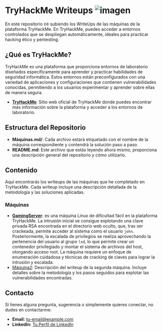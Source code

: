 # TryHackMe Writeups ![imagen](https://github.com/user-attachments/assets/6c6161c9-257a-4181-aee5-11f9239913a0)


En este repositorio iré subiendo los WriteUps de las máquinas de la plataforma TryHackMe. En TryHackMe, puedes acceder a entornos controlados que se despliegan automáticamente, ideales para practicar hacking ético y pentesting.

## ¿Qué es TryHackMe?

TryHackMe es una plataforma que proporciona entornos de laboratorio diseñados específicamente para aprender y practicar habilidades de seguridad informática. Estos entornos están preconfigurados con una variedad de aplicaciones y configuraciones que contienen vulnerabilidades conocidas, permitiendo a los usuarios experimentar y aprender sobre ellas de manera segura.

- **[TryHackMe](https://tryhackme.com/)**: Sitio web oficial de TryHackMe donde puedes encontrar más información sobre la plataforma y acceder a los entornos de laboratorio.

## Estructura del Repositorio

- **Máquinas.md/**: Cada archivo estará etiquetado con el nombre de la máquina correspondiente y contendrá la solución paso a paso.
- **README.md**: Este archivo que estás leyendo ahora mismo, proporciona una descripción general del repositorio y cómo utilizarlo.

## Contenido

Aquí encontrarás los writeups de las máquinas que he completado en TryHackMe. Cada writeup incluye una descripción detallada de la metodología y las soluciones aplicadas.

### Máquinas

- [**GamingServer**](GamingServer.md): es una máquina Linux de dificultad fácil en la plataforma TryHackMe. La intrusión inicial se consigue explotando una clave privada RSA encontrada en el directorio web oculto, que, tras ser crackeada, permite acceder al sistema como el usuario `john`. Posteriormente, la escalada de privilegios se realiza aprovechando la pertenencia del usuario al grupo `lxd`, lo que permite crear un contenedor privilegiado y montar el sistema de archivos del host, otorgando acceso root. La máquina requiere un enfoque de enumeración cuidadosa y técnicas de cracking de claves para lograr la intrusión y escalada.
- [Máquina2](Máquina2.md): Descripción del writeup de la segunda máquina. Incluye detalles sobre la metodología y los pasos seguidos para explotar las vulnerabilidades encontradas.

## Contacto

Si tienes alguna pregunta, sugerencia o simplemente quieres conectar, no dudes en contactarme:

- **Email:** [tu-email@example.com](mailto:tu-email@example.com)
- **LinkedIn:** [Tu Perfil de LinkedIn](https://www.linkedin.com/in/tu-perfil)
